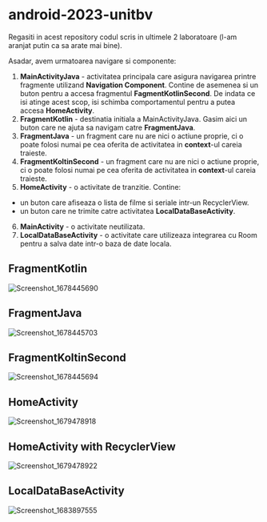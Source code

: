 # android-2023-unitbv

Regasiti in acest repository codul scris in ultimele 2 laboratoare (l-am aranjat putin ca sa arate mai bine).

Asadar, avem urmatoarea navigare si componente:

1. **MainActivityJava** - activitatea principala care asigura navigarea printre fragmente utilizand **Navigation Component**. Contine de asemenea si un buton pentru a accesa fragmentul **FagmentKotlinSecond**. De indata ce isi atinge acest scop, isi schimba comportamentul pentru a putea accesa **HomeActivity**. 
2. **FragmentKotlin** - destinatia initiala a MainActivityJava. Gasim aici un buton care ne ajuta sa navigam catre **FragmentJava**.
3. **FragmentJava** - un fragment care nu are nici o actiune proprie, ci o poate folosi numai pe cea oferita de activitatea in **context**-ul careia traieste.
4. **FragmentKoltinSecond** - un fragment care nu are nici o actiune proprie, ci o poate folosi numai pe cea oferita de activitatea in **context**-ul careia traieste.
5. **HomeActivity** - o activitate de tranzitie. Contine:
* un buton care afiseaza o lista de filme si seriale intr-un RecyclerView.
* un buton care ne trimite catre activitatea **LocalDataBaseActivity**.
6. **MainActivity** - o activitate neutilizata. 
7. **LocalDataBaseActivity** - o activitate care utilizeaza integrarea cu Room pentru a salva date intr-o baza de date locala.

## FragmentKotlin
![Screenshot_1678445690](https://user-images.githubusercontent.com/94128900/224305248-0b5c2a5b-486c-4df8-90fc-7e57a48d7a68.png)

## FragmentJava
![Screenshot_1678445703](https://user-images.githubusercontent.com/94128900/224309099-693173aa-3219-44fb-a7e4-f6130f76f2b4.png)

## FragmentKoltinSecond
![Screenshot_1678445694](https://user-images.githubusercontent.com/94128900/224309154-bc1dca68-4d35-4961-89ae-cb11d7b3740a.png)

## HomeActivity
![Screenshot_1679478918](https://user-images.githubusercontent.com/67600264/226868618-5afe6030-6beb-4672-8e3d-e3fbce73ee88.png)

## HomeActivity with RecyclerView
![Screenshot_1679478922](https://user-images.githubusercontent.com/67600264/226868687-2907c99a-cbc8-4139-837f-627f161751e5.png)

## LocalDataBaseActivity
![Screenshot_1683897555](https://github.com/cstAcademy/android-2023-unitbv/assets/67600264/482e8a85-dea2-4140-844f-1bb3c1930ca9)
